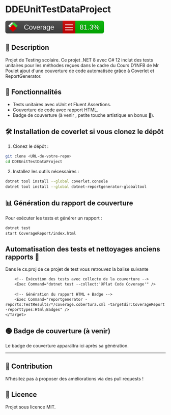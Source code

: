 # DDEUnitTestDataProject

![Coverage](./AppUnitTests/CoverageReport/badge_linecoverage.svg)




## 📜 Description
Projet de Testing scolaire.
Ce projet .NET 8 avec C# 12 inclut des tests unitaires pour les méthodes reçues dans le cadre du Cours D'INFB de Mr Poulet 
ajout d'une couverture de code automatisée grâce à Coverlet et ReportGenerator.

## 🚀 Fonctionnalités
- Tests unitaires avec xUnit et Fluent Assertions.
- Couverture de code avec rapport HTML.
- Badge de couverture (à venir , petite touche artistique en bonus 🎨).

## 🛠 Installation de coverlet si vous clonez le dépôt
1. Clonez le dépôt :
```bash
git clone <URL-de-votre-repo>
cd DDEUnitTestDataProject
```

2. Installez les outils nécessaires :
```bash
dotnet tool install --global coverlet.console
dotnet tool install --global dotnet-reportgenerator-globaltool
```

## 📊 Génération du rapport de couverture
Pour exécuter les tests et générer un rapport :
```bash
dotnet test
start CoverageReport/index.html
```

## Automatisation des tests et nettoyages anciens rapports 🧹
Dans le cs.proj de ce projet de test vous retrouvez la balise suivante 
	<Target Name="Coverage" AfterTargets="Test">
		<!-- Nettoyage des anciens rapports -->
		<Exec Command="dotnet clean" />

		<!-- Exécution des tests avec collecte de la couverture -->
		<Exec Command="dotnet test --collect:'XPlat Code Coverage'" />

		<!-- Génération du rapport HTML + Badge -->
		<Exec Command="reportgenerator -reports:TestResults/*/coverage.cobertura.xml -targetdir:CoverageReport -reporttypes:Html;Badges" />
	</Target>


## 🟢 Badge de couverture (à venir)
Le badge de couverture apparaîtra ici après sa génération.

---

## 🤝 Contribution
N'hésitez pas à proposer des améliorations via des pull requests !

## 📄 Licence
Projet sous licence MIT.
